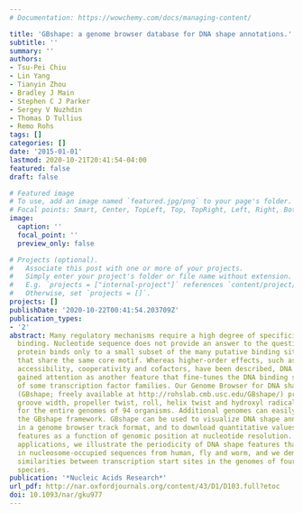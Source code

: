 ```yaml
---
# Documentation: https://wowchemy.com/docs/managing-content/

title: 'GBshape: a genome browser database for DNA shape annotations.'
subtitle: ''
summary: ''
authors:
- Tsu-Pei Chiu
- Lin Yang
- Tianyin Zhou
- Bradley J Main
- Stephen C J Parker
- Sergey V Nuzhdin
- Thomas D Tullius
- Remo Rohs
tags: []
categories: []
date: '2015-01-01'
lastmod: 2020-10-21T20:41:54-04:00
featured: false
draft: false

# Featured image
# To use, add an image named `featured.jpg/png` to your page's folder.
# Focal points: Smart, Center, TopLeft, Top, TopRight, Left, Right, BottomLeft, Bottom, BottomRight.
image:
  caption: ''
  focal_point: ''
  preview_only: false

# Projects (optional).
#   Associate this post with one or more of your projects.
#   Simply enter your project's folder or file name without extension.
#   E.g. `projects = ["internal-project"]` references `content/project/deep-learning/index.md`.
#   Otherwise, set `projects = []`.
projects: []
publishDate: '2020-10-22T00:41:54.203709Z'
publication_types:
- '2'
abstract: Many regulatory mechanisms require a high degree of specificity in protein-DNA
  binding. Nucleotide sequence does not provide an answer to the question of why a
  protein binds only to a small subset of the many putative binding sites in the genome
  that share the same core motif. Whereas higher-order effects, such as chromatin
  accessibility, cooperativity and cofactors, have been described, DNA shape recently
  gained attention as another feature that fine-tunes the DNA binding specificities
  of some transcription factor families. Our Genome Browser for DNA shape annotations
  (GBshape; freely available at http://rohslab.cmb.usc.edu/GBshape/) provides minor
  groove width, propeller twist, roll, helix twist and hydroxyl radical cleavage predictions
  for the entire genomes of 94 organisms. Additional genomes can easily be added using
  the GBshape framework. GBshape can be used to visualize DNA shape annotations qualitatively
  in a genome browser track format, and to download quantitative values of DNA shape
  features as a function of genomic position at nucleotide resolution. As biological
  applications, we illustrate the periodicity of DNA shape features that are present
  in nucleosome-occupied sequences from human, fly and worm, and we demonstrate structural
  similarities between transcription start sites in the genomes of four Drosophila
  species.
publication: '*Nucleic Acids Research*'
url_pdf: http://nar.oxfordjournals.org/content/43/D1/D103.full?etoc
doi: 10.1093/nar/gku977
---
```

